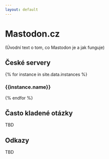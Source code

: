 ```yaml
---
layout: default
---
```


# Mastodon.cz

(Úvodní text o tom, co Mastodon je a jak funguje)

## České servery

{% for instance in site.data.instances %}

<div class="instance">
  <h3>{{instance.name}}</h3>
</div>

{% endfor %}

## Často kladené otázky

TBD

## Odkazy

TBD
